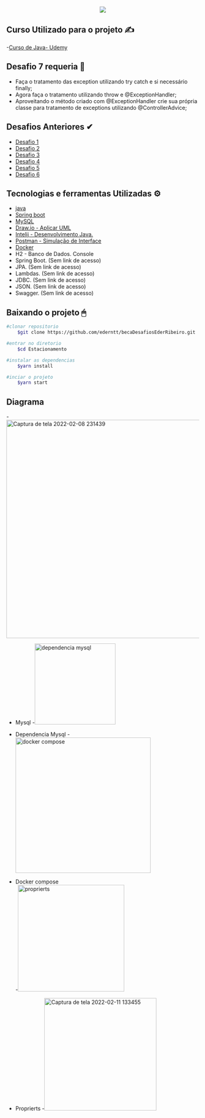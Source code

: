 

<h1 align= "center"> 
<img src="https://ik.imagekit.io/gzogywm8vya/banner_estacionamento_rqqeoyAahE.jpg?ik-sdk-version=javascript-1.4.3&updatedAt=1642687192657.png"
</h1>
    
## Curso Utilizado para o projeto ✍
-[Curso de Java- Udemy](https://nttdatalearn.udemy.com/course/fundamentos-de-programacao-com-java/learn/lecture/5740792#overview)
    
## Desafio 7 requeria 🤖
- Faça o tratamento das exception utilizando try catch e si necessário finally;
- Agora faça o tratamento utilizando throw e @ExceptionHandler;
- Aproveitando o método criado com @ExceptionHandler crie sua própria classe para tratamento de exceptions utilizando @ControllerAdvice;
    
## Desafios Anteriores ✔
- [Desafio 1](https://github.com/ederntt/becaDesafiosEderRibeiro/edit/main/README.md)
- [Desafio 2](https://github.com/ederntt/becaDesafiosEderRibeiro/tree/novodesafio)
- [Desafio 3](https://github.com/ederntt/becaDesafiosEderRibeiro/tree/Desafio3_)
- [Desafio 4](https://github.com/ederntt/becaDesafiosEderRibeiro/tree/Desafio4)
- [Desafio 5](https://github.com/ederntt/becaDesafiosEderRibeiro/tree/Desafio5)
- [Desafio 6](https://github.com/ederntt/becaDesafiosEderRibeiro/tree/desafio6)

## Tecnologias e ferramentas Utilizadas ⚙
- [java](https://www.java.com/pt-BR/)
- [Spring boot](https://spring.io/projects/spring-boot)
- [MySQL](https://www.mysql.com/products/workbench/)
- [Draw.io - Aplicar UML](https://drawio.bbva.com/)
- [Intelij - Desenvolvimento Java.](https://www.jetbrains.com/pt-br/idea/) 
- [Postman - Simulação de Interface](https://www.postman.com/)
- [Docker](https://docs.docker.com/get-docker/)
- H2 - Banco de Dados. Console
- Spring Boot. (Sem link de acesso)
- JPA. (Sem link de acesso)
- Lambdas. (Sem link de acesso)
- JDBC. (Sem link de acesso)
- JSON. (Sem link de acesso)
- Swagger. (Sem link de acesso)

## Baixando o projeto 🖱

```bash
#clonar repositorio
    $git clone https://github.com/ederntt/becaDesafiosEderRibeiro.git

#entrar no diretorio
    $cd Estacionamento

#instalar as dependencias
    $yarn install

#inciar o projeto
    $yarn start
```


## Diagrama
-<img width="569" alt="Captura de tela 2022-02-08 231439" src="https://user-images.githubusercontent.com/98030629/153108995-a1dda8d0-227d-444d-959b-438a838ed661.png">
    
- Mysql
-<img width="211" alt="dependencia mysql" src="https://user-images.githubusercontent.com/98030629/153640825-78fd299c-22c2-4785-8128-ae073df40c93.png">
    
- Dependencia Mysql
-<img width="353" alt="docker compose" src="https://user-images.githubusercontent.com/98030629/153640828-1e148816-98a6-4a0e-929a-652d29bc15cf.png">
    
- Docker compose  
-<img width="278" alt="proprierts" src="https://user-images.githubusercontent.com/98030629/153640829-a171062a-1031-4a93-a345-099d14076b45.png">
    
- Proprierts
-<img width="293" alt="Captura de tela 2022-02-11 133455" src="https://user-images.githubusercontent.com/98030629/153640832-5e753da4-1a44-4ca6-9f5a-6ef69e62057f.png">
